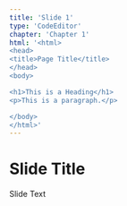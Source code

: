 ```yaml
---
title: 'Slide 1'
type: 'CodeEditor'
chapter: 'Chapter 1'
html: '<html>
<head>
<title>Page Title</title>
</head>
<body>

<h1>This is a Heading</h1>
<p>This is a paragraph.</p>

</body>
</html>'
---
```

# Slide Title
Slide Text
    